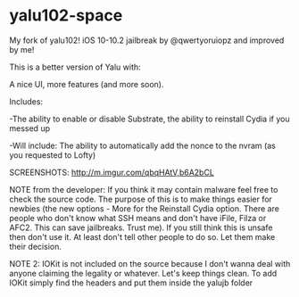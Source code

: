 # yalu102-space
My fork of yalu102! iOS 10-10.2 jailbreak by @qwertyoruiopz and improved by me!

This is a better version of Yalu with:

A nice UI, more features (and more soon). 

Includes: 

-The ability to enable or disable Substrate, the ability to reinstall Cydia if you messed up

-Will include: The ability to automatically add the nonce to the nvram (as you requested to Lofty)

SCREENSHOTS: http://m.imgur.com/qbqHAtV,b6A2bCL

NOTE from the developer: If you think it may contain malware feel free to check the source code. The purpose of this is to make things easier for newbies (the new options - More for the Reinstall Cydia option. There are people who don't know what SSH means and don't have iFile, Filza or AFC2. This can save jailbreaks. Trust me). If you still think this is unsafe then don't use it. At least don't tell other people to do so. Let them make their decision.

NOTE 2: IOKit is not included on the source because I don't wanna deal with anyone claiming the legality or whatever. Let's keep things clean. To add IOKit simply find the headers and put them inside the yalujb folder
